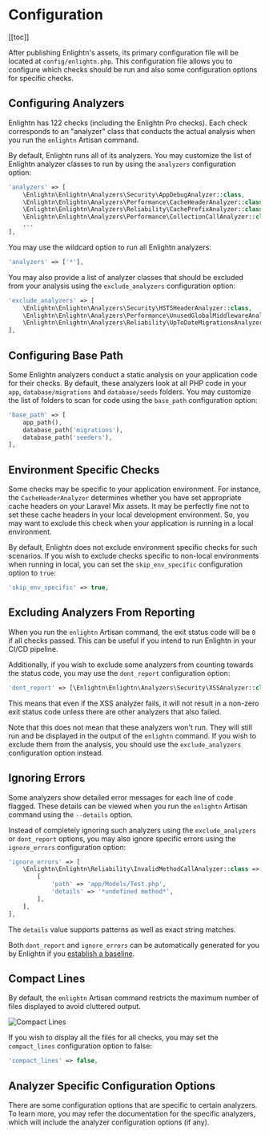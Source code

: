 # Configuration
[[toc]]

After publishing Enlightn's assets, its primary configuration file will be located at `config/enlightn.php`. This configuration file allows you to configure which checks should be run and also some configuration options for specific checks.

## Configuring Analyzers

Enlightn has 122 checks (including the Enlightn Pro checks). Each check corresponds to an "analyzer" class that conducts the actual analysis when you run the `enlightn` Artisan command.

By default, Enlightn runs all of its analyzers. You may customize the list of Enlightn analyzer classes to run by using the `analyzers` configuration option:

```php
'analyzers' => [
    \Enlightn\Enlightn\Analyzers\Security\AppDebugAnalyzer::class,
    \Enlightn\Enlightn\Analyzers\Performance\CacheHeaderAnalyzer::class,
    \Enlightn\Enlightn\Analyzers\Reliability\CachePrefixAnalyzer::class,
    \Enlightn\Enlightn\Analyzers\Performance\CollectionCallAnalyzer::class,
    ...
],
```

You may use the wildcard option to run all Enlightn analyzers:

```php
'analyzers' => ['*'],
```

You may also provide a list of analyzer classes that should be excluded from your analysis using the `exclude_analyzers` configuration option:

```php
'exclude_analyzers' => [
    \Enlightn\Enlightn\Analyzers\Security\HSTSHeaderAnalyzer::class,
    \Enlightn\Enlightn\Analyzers\Performance\UnusedGlobalMiddlewareAnalyzer::class,
    \Enlightn\Enlightn\Analyzers\Reliability\UpToDateMigrationsAnalyzer::class,
],
```

## Configuring Base Path

Some Enlightn analyzers conduct a static analysis on your application code for their checks. By default, these analyzers look at all PHP code in your `app`, `database/migrations` and `database/seeds` folders. You may customize the list of folders to scan for code using the `base_path` configuration option:

```php
'base_path' => [
    app_path(),
    database_path('migrations'),
    database_path('seeders'),
],
```

## Environment Specific Checks

Some checks may be specific to your application environment. For instance, the `CacheHeaderAnalyzer` determines whether you have set appropriate cache headers on your Laravel Mix assets. It may be perfectly fine not to set these cache headers in your local development environment. So, you may want to exclude this check when your application is running in a local environment.

By default, Enlightn does not exclude environment specific checks for such scenarios. If you wish to exclude checks specific to non-local environments when running in local, you can set the `skip_env_specific` configuration option to `true`:

```php
'skip_env_specific' => true,
```

## Excluding Analyzers From Reporting

When you run the `enlightn` Artisan command, the exit status code will be `0` if all checks passed. This can be useful if you intend to run Enlightn in your CI/CD pipeline.

Additionally, if you wish to exclude some analyzers from counting towards the status code, you may use the `dont_report` configuration option:

```php
'dont_report' => [\Enlightn\Enlightn\Analyzers\Security\XSSAnalyzer::class],
```

This means that even if the XSS analyzer fails, it will not result in a non-zero exit status code unless there are other analyzers that also failed.

Note that this does not mean that these analyzers won't run. They will still run and be displayed in the output of the `enlightn` command. If you wish to exclude them from the analysis, you should use the `exclude_analyzers` configuration option instead.

## Ignoring Errors

Some analyzers show detailed error messages for each line of code flagged. These details can be viewed when you run the `enlightn` Artisan command using the `--details` option.

Instead of completely ignoring such analyzers using the `exclude_analyzers` or `dont_report` options, you may also ignore specific errors using the `ignore_errors` configuration option:

```php
'ignore_errors' => [
    \Enlightn\Enlightn\Reliability\InvalidMethodCallAnalyzer::class => [
        [
            'path' => 'app/Models/Test.php',
            'details' => '*undefined method*',
        ],
    ],
],
```

The `details` value supports patterns as well as exact string matches.

Both `dont_report` and `ignore_errors` can be automatically generated for you by Enlightn if you [establish a baseline](usage.html#establishing-a-baseline).

## Compact Lines

By default, the `enlightn` Artisan command restricts the maximum number of files displayed to avoid cluttered output.

<img :src="$withBase('/images/compact_lines.png')" alt="Compact Lines" />

If you wish to display all the files for all checks, you may set the `compact_lines` configuration option to false:

```php
'compact_lines' => false,
```

## Analyzer Specific Configuration Options

There are some configuration options that are specific to certain analyzers. To learn more, you may refer the documentation for the specific analyzers, which will include the analyzer configuration options (if any).
